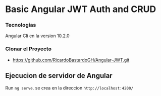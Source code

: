 # Basic Angular JWT Auth and CRUD

### Tecnologías
Angular Cli en la version 10.2.0

### Clonar el Proyecto 
- https://github.com/RicardoBastardoGH/Angular-JWT.git


## Ejecucion de servidor de Angular

Run `ng serve`. se crea en la direccion `http://localhost:4200/` 

